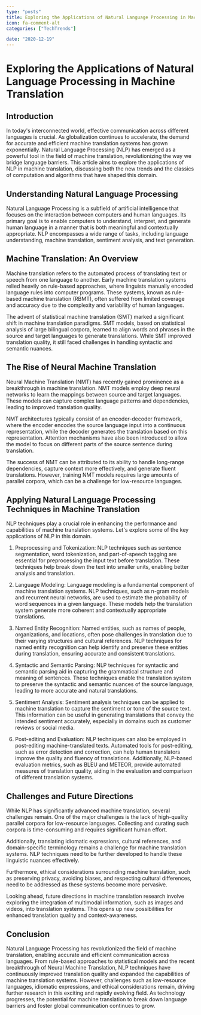 ```yaml
---
type: "posts"
title: Exploring the Applications of Natural Language Processing in Machine Translation
icon: fa-comment-alt
categories: ["TechTrends"]

date: "2020-12-19"
---
```




# Exploring the Applications of Natural Language Processing in Machine Translation

## Introduction

In today's interconnected world, effective communication across different languages is crucial. As globalization continues to accelerate, the demand for accurate and efficient machine translation systems has grown exponentially. Natural Language Processing (NLP) has emerged as a powerful tool in the field of machine translation, revolutionizing the way we bridge language barriers. This article aims to explore the applications of NLP in machine translation, discussing both the new trends and the classics of computation and algorithms that have shaped this domain.

## Understanding Natural Language Processing

Natural Language Processing is a subfield of artificial intelligence that focuses on the interaction between computers and human languages. Its primary goal is to enable computers to understand, interpret, and generate human language in a manner that is both meaningful and contextually appropriate. NLP encompasses a wide range of tasks, including language understanding, machine translation, sentiment analysis, and text generation.

## Machine Translation: An Overview

Machine translation refers to the automated process of translating text or speech from one language to another. Early machine translation systems relied heavily on rule-based approaches, where linguists manually encoded language rules into computer programs. These systems, known as rule-based machine translation (RBMT), often suffered from limited coverage and accuracy due to the complexity and variability of human languages.

The advent of statistical machine translation (SMT) marked a significant shift in machine translation paradigms. SMT models, based on statistical analysis of large bilingual corpora, learned to align words and phrases in the source and target languages to generate translations. While SMT improved translation quality, it still faced challenges in handling syntactic and semantic nuances.

## The Rise of Neural Machine Translation

Neural Machine Translation (NMT) has recently gained prominence as a breakthrough in machine translation. NMT models employ deep neural networks to learn the mappings between source and target languages. These models can capture complex language patterns and dependencies, leading to improved translation quality.

NMT architectures typically consist of an encoder-decoder framework, where the encoder encodes the source language input into a continuous representation, while the decoder generates the translation based on this representation. Attention mechanisms have also been introduced to allow the model to focus on different parts of the source sentence during translation.

The success of NMT can be attributed to its ability to handle long-range dependencies, capture context more effectively, and generate fluent translations. However, training NMT models requires large amounts of parallel corpora, which can be a challenge for low-resource languages.

## Applying Natural Language Processing Techniques in Machine Translation

NLP techniques play a crucial role in enhancing the performance and capabilities of machine translation systems. Let's explore some of the key applications of NLP in this domain.

1. Preprocessing and Tokenization: NLP techniques such as sentence segmentation, word tokenization, and part-of-speech tagging are essential for preprocessing the input text before translation. These techniques help break down the text into smaller units, enabling better analysis and translation.

2. Language Modeling: Language modeling is a fundamental component of machine translation systems. NLP techniques, such as n-gram models and recurrent neural networks, are used to estimate the probability of word sequences in a given language. These models help the translation system generate more coherent and contextually appropriate translations.

3. Named Entity Recognition: Named entities, such as names of people, organizations, and locations, often pose challenges in translation due to their varying structures and cultural references. NLP techniques for named entity recognition can help identify and preserve these entities during translation, ensuring accurate and consistent translations.

4. Syntactic and Semantic Parsing: NLP techniques for syntactic and semantic parsing aid in capturing the grammatical structure and meaning of sentences. These techniques enable the translation system to preserve the syntactic and semantic nuances of the source language, leading to more accurate and natural translations.

5. Sentiment Analysis: Sentiment analysis techniques can be applied to machine translation to capture the sentiment or tone of the source text. This information can be useful in generating translations that convey the intended sentiment accurately, especially in domains such as customer reviews or social media.

6. Post-editing and Evaluation: NLP techniques can also be employed in post-editing machine-translated texts. Automated tools for post-editing, such as error detection and correction, can help human translators improve the quality and fluency of translations. Additionally, NLP-based evaluation metrics, such as BLEU and METEOR, provide automated measures of translation quality, aiding in the evaluation and comparison of different translation systems.

## Challenges and Future Directions

While NLP has significantly advanced machine translation, several challenges remain. One of the major challenges is the lack of high-quality parallel corpora for low-resource languages. Collecting and curating such corpora is time-consuming and requires significant human effort.

Additionally, translating idiomatic expressions, cultural references, and domain-specific terminology remains a challenge for machine translation systems. NLP techniques need to be further developed to handle these linguistic nuances effectively.

Furthermore, ethical considerations surrounding machine translation, such as preserving privacy, avoiding biases, and respecting cultural differences, need to be addressed as these systems become more pervasive.

Looking ahead, future directions in machine translation research involve exploring the integration of multimodal information, such as images and videos, into translation systems. This opens up new possibilities for enhanced translation quality and context-awareness.

## Conclusion

Natural Language Processing has revolutionized the field of machine translation, enabling accurate and efficient communication across languages. From rule-based approaches to statistical models and the recent breakthrough of Neural Machine Translation, NLP techniques have continuously improved translation quality and expanded the capabilities of machine translation systems. However, challenges such as low-resource languages, idiomatic expressions, and ethical considerations remain, driving further research in this exciting and rapidly evolving field. As technology progresses, the potential for machine translation to break down language barriers and foster global communication continues to grow.
